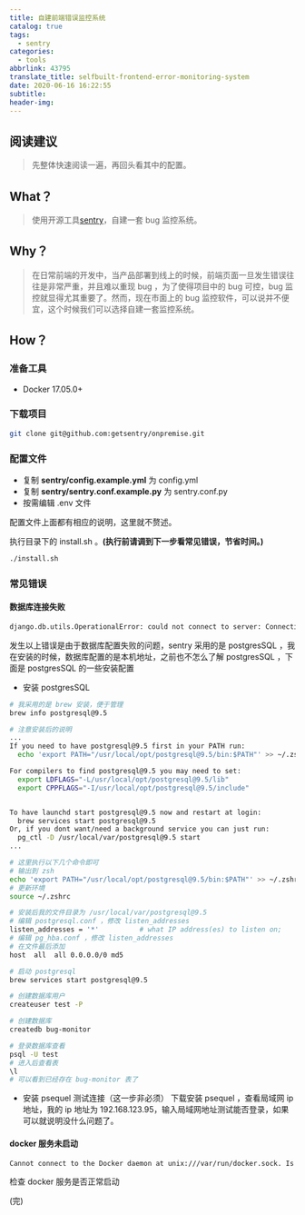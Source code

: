 ```yaml
---
title: 自建前端错误监控系统
catalog: true
tags:
  - sentry
categories:
  - tools
abbrlink: 43795
translate_title: selfbuilt-frontend-error-monitoring-system
date: 2020-06-16 16:22:55
subtitle:
header-img:
---
```


## 阅读建议

> 先整体快速阅读一遍，再回头看其中的配置。

## What？

> 使用开源工具[sentry](https://github.com/getsentry/sentry)，自建一套 bug 监控系统。

## Why？

> 在日常前端的开发中，当产品部署到线上的时候，前端页面一旦发生错误往往是非常严重，并且难以重现 bug ，为了使得项目中的 bug 可控，bug 监控就显得尤其重要了。然而，现在市面上的 bug 监控软件，可以说并不便宜，这个时候我们可以选择自建一套监控系统。

## How？

### 准备工具

- Docker 17.05.0+

### 下载项目

```bash
git clone git@github.com:getsentry/onpremise.git
```

### 配置文件

- 复制 **sentry/config.example.yml** 为 config.yml
- 复制 **sentry/sentry.conf.example.py** 为 sentry.conf.py
- 按需编辑 .env 文件

配置文件上面都有相应的说明，这里就不赘述。

执行目录下的 install.sh 。**(执行前请调到下一步看常见错误，节省时间。)**

```bash
./install.sh
```

### 常见错误

#### 数据库连接失败

```bash
django.db.utils.OperationalError: could not connect to server: Connection refused
```

发生以上错误是由于数据库配置失败的问题，sentry 采用的是 postgresSQL ，我在安装的时候，数据库配置的是本机地址，之前也不怎么了解 postgresSQL ，下面是
postgresSQL 的一些安装配置

- 安装 postgresSQL

```bash
# 我采用的是 brew 安装，便于管理
brew info postgresql@9.5

# 注意安装后的说明
...
If you need to have postgresql@9.5 first in your PATH run:
  echo 'export PATH="/usr/local/opt/postgresql@9.5/bin:$PATH"' >> ~/.zshrc

For compilers to find postgresql@9.5 you may need to set:
  export LDFLAGS="-L/usr/local/opt/postgresql@9.5/lib"
  export CPPFLAGS="-I/usr/local/opt/postgresql@9.5/include"


To have launchd start postgresql@9.5 now and restart at login:
  brew services start postgresql@9.5
Or, if you dont want/need a background service you can just run:
  pg_ctl -D /usr/local/var/postgresql@9.5 start
...

# 这里执行以下几个命令即可
# 输出到 zsh
echo 'export PATH="/usr/local/opt/postgresql@9.5/bin:$PATH"' >> ~/.zshrc
# 更新环境
source ~/.zshrc

# 安装后我的文件目录为 /usr/local/var/postgresql@9.5
# 编辑 postgresql.conf ，修改 listen_addresses
listen_addresses = '*'          # what IP address(es) to listen on;
# 编辑 pg_hba.conf ，修改 listen_addresses
# 在文件最后添加
host  all  all 0.0.0.0/0 md5

# 启动 postgresql
brew services start postgresql@9.5

# 创建数据库用户
createuser test -P

# 创建数据库
createdb bug-monitor

# 登录数据库查看
psql -U test
# 进入后查看表
\l
# 可以看到已经存在 bug-monitor 表了

```

- 安装 psequel 测试连接（这一步非必须）
  下载安装 psequel ，查看局域网 ip 地址，我的 ip 地址为 192.168.123.95，输入局域网地址测试能否登录，如果可以就说明没什么问题了。

#### docker 服务未启动

```bash
Cannot connect to the Docker daemon at unix:///var/run/docker.sock. Is the docker daemon running?
```

检查 docker 服务是否正常启动

(完)
